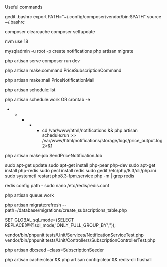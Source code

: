 Useful commands

gedit .bashrc
export PATH="~/.config/composer/vendor/bin:$PATH"
source ~/.bashrc

composer clearcache
composer selfupdate

nvm use 18

mysqladmin -u root -p create notifications
php artisan migrate

php artisan serve
composer run dev

php artisan make:command PriceSubscriptionCommand

php artisan make:mail PriceNotificationMail

php artisan schedule:list

php artisan schedule:work
OR
crontab -e

* * * * * cd /var/www/html/notifications && php artisan schedule:run >> /var/www/html/notifications/storage/logs/price_output.log 2>&1

php artisan make:job SendPriceNotificationJob

sudo apt-get update 
sudo apt-get install php-pear php-dev
sudo apt-get install php-redis
sudo pecl install redis
sudo gedit /etc/php/8.3/cli/php.ini
sudo systemctl restart php8.3-fpm.service
php -m | grep redis

redis config path - sudo nano /etc/redis/redis.conf

php artisan queue:work

php artisan migrate:refresh --path=/database/migrations/create_subscriptions_table.php

SET GLOBAL sql_mode=(SELECT REPLACE(@@sql_mode,'ONLY_FULL_GROUP_BY',''));

vendor/bin/phpunit tests/Unit/Services/NotificationServiceTest.php 
vendor/bin/phpunit tests/Unit/Controllers/SubscriptionControllerTest.php

php artisan db:seed –class=SubscriptionSeeder

php artisan cache:clear && php artisan config:clear && redis-cli flushall


